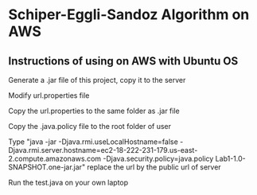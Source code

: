 # Schiper-Eggli-Sandoz Algorithm on AWS

Instructions of using on AWS with Ubuntu OS
--
Generate a .jar file of this project, copy it to the server

Modify url.properties file

Copy the url.properties to the same folder as .jar file

Copy the .java.policy file to the root folder of user

Type "java -jar -Djava.rmi.useLocalHostname=false -Djava.rmi.server.hostname=ec2-18-222-231-179.us-east-2.compute.amazonaws.com  -Djava.security.policy=java.policy  Lab1-1.0-SNAPSHOT.one-jar.jar" replace the url by the public url of server

Run the test.java on your own laptop
